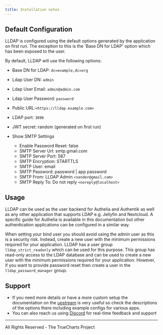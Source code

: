 ```yaml
---
title: Installation notes
---
```


## Default Configuration

LLDAP is configured using the default options generated by the application on first run. The exception to this is the 'Base DN for LDAP' option which has been exposed to the user.

By default, LLDAP will use the following options:

- Base DN for LDAP: `dc=example,dc=org`
- Ldap User DN: `admin`
- Ldap User Email: `admin@admin.com`
- Ldap User Password: `password`
- Public URL:`<https://lldap.example.com>`
- LDAP port: `3890`
- JWT secret: random (generated on first run)

- Show SMTP Settings
  - Enable Password Reset: false
  - SMTP Server Url: smtp.gmail.com
  - SMTP Server Port: 587
  - SMTP Encryption: STARTTLS
  - SMTP User: email
  - SMTP Password: password | app password
  - SMTP From: LLDAP Admin `<sender@gmail.com>`
  - SMTP Reply To: Do not reply `<noreply@localhost>`

## Usage

LLDAP can be used as the user backend for Authelia and Authentik as well as any other application that supports LDAP e.g. Jellyfin and Nextcloud. A specific guide for Authelia is available in this documentation but other authentication applications can be configured in a similar way.

When setting your bind user you should avoid using the admin user as this is a security risk. Instead, create a new user with the minimum permissions required for your application. LLDAP has a user group `lldap_strict_readonly` which can be used for this purpose. This group has read-only access to the LDAP database and can be used to create a new user with the minimum permissions required for your application. However, if you want to provide password reset then create a user in the `lldap_password_manager` group.

## Support

- If you need more details or have a more custom setup the documentation on the [upstream](https://github.com/lldap/lldap) is very useful so check the descriptions of the options there including example configs for various apps.
- You can also reach us using [Discord](https://discord.gg/tVsPTHWTtr) for real-time feedback and support

---

All Rights Reserved - The TrueCharts Project
